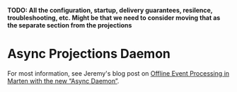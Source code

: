 **TODO: All the configuration, startup, delivery guarantees, resilence, troubleshooting, etc. Might be that we need to consider moving that as the separate section from the projections**
# Async Projections Daemon

For most information, see Jeremy's blog post on [Offline Event Processing in Marten with the new “Async Daemon”](https://jeremydmiller.com/2016/08/04/offline-event-processing-in-marten-with-the-new-async-daemon/).
